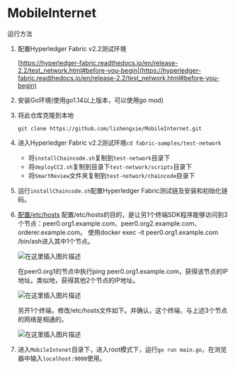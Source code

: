 # MobileInternet

运行方法

1. 配置Hyperledger Fabric v2.2测试环境

   [https://hyperledger-fabric.readthedocs.io/en/release-2.2/test_network.html#before-you-begin](https://hyperledger-fabric.readthedocs.io/en/release-2.2/test_network.html#before-you-begin)

2. 安装Go环境(使用go1.14以上版本，可以使用go mod)

3. 将此仓库克隆到本地

   ```
   git clone https://github.com/lishengxie/MobileInternet.git
   ```

4. 进入Hyperledger Fabric v2.2测试环境```cd fabric-samples/test-network```

   * 将```installChaincode.sh```复制到```test-network```目录下
   * 将```deployCC2.sh```复制到目录下```test-network/scripts```目录下
   * 将```SmartReview```文件夹复制到```test-network/chaincode```目录下

5. 运行```installChaincode.sh```配置Hyperledger Fabric测试链及安装和初始化链码。

6. [配置/etc/hosts](https://blog.csdn.net/qq_18807043/article/details/108684285?utm_medium=distribute.pc_relevant.none-task-blog-baidujs_title-1&spm=1001.2101.3001.4242)
   配置/etc/hosts的目的，是让另1个终端SDK程序能够访问到3个节点：peer0.org1.example.com、peer0.org2.example.com、orderer.example.com。
   使用docker exec -it peer0.org1.example.com /bin/ash进入其中1个节点。

   ![在这里插入图片描述](https://img-blog.csdnimg.cn/20200919183019721.png#pic_center)

   在peer0.org1的节点中执行ping peer0.org1.example.com，获得该节点的IP地址。类似地，获得其他2个节点的IP地址。

   ![在这里插入图片描述](https://img-blog.csdnimg.cn/20200919183225449.png#pic_center)

   另开1个终端，修改/etc/hosts文件如下。并确认，这个终端，与上述3个节点的网络是相通的。

   ![在这里插入图片描述](https://img-blog.csdnimg.cn/20200919183413742.png#pic_center)

7. 进入```MobileIntenet```目录下，进入root模式下，运行```go run main.go```，在浏览器中输入```localhost:9000```使用。

